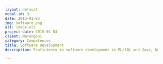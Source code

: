 ```yaml
---
layout: default
modal-id: 3
date: 2015-01-03
img: software.png
alt: image-alt
project-date: 2015-01-03
client: Marangoni
category: Competences
title: Software Development
description: Proficiency in software development in PL/SQL and Java, knowledge of several programming languages like PHP and JavaScript. Experience with variuos XML-based technologies and JSON. Test driven development.

---
```

